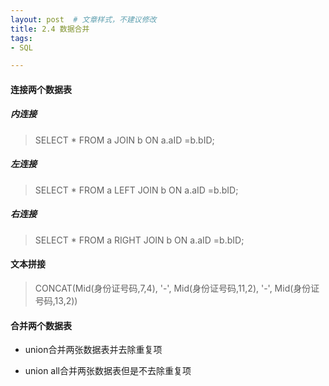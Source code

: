 ```yaml
---
layout: post  # 文章样式，不建议修改
title: 2.4 数据合并
tags: 
- SQL

---
```


#### 连接两个数据表

##### 内连接
> SELECT * FROM  a JOIN b ON a.aID =b.bID;

##### 左连接
> SELECT * FROM a LEFT JOIN b ON a.aID =b.bID;

##### 右连接
> SELECT * FROM a RIGHT JOIN b ON a.aID =b.bID;

#### 文本拼接

> CONCAT(Mid(身份证号码,7,4), '-', Mid(身份证号码,11,2), '-', Mid(身份证号码,13,2))

#### 合并两个数据表

 - union合并两张数据表并去除重复项

 - union all合并两张数据表但是不去除重复项
